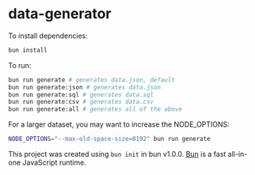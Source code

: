 # data-generator

To install dependencies:

```bash
bun install
```

To run:

```bash
bun run generate # generates data.json, default
bun run generate:json # generates data.json
bun run generate:sql # generates data.sql
bun run generate:csv # generates data.csv
bun run generate:all # generates all of the above
```

For a larger dataset, you may want to increase the NODE_OPTIONS:

```bash
NODE_OPTIONS="--max-old-space-size=8192" bun run generate
```

This project was created using `bun init` in bun v1.0.0. [Bun](https://bun.sh) is a fast all-in-one JavaScript runtime.
